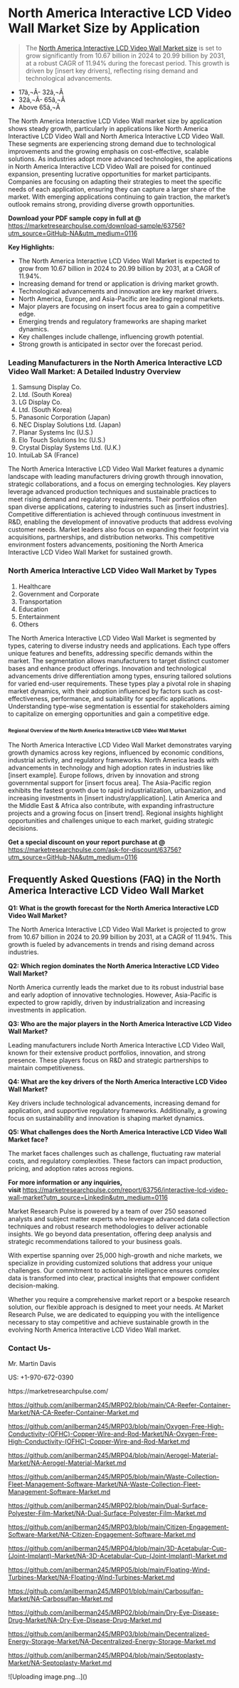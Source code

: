 <h1>North America Interactive LCD Video Wall Market&nbsp;Size by Application</h1><blockquote><p>The <a href="https://marketresearchpulse.com/download-sample/63756?utm_source=GitHub-NA&amp;utm_medium=0116">North America Interactive LCD Video Wall Market size</a> is set to grow significantly from 10.67 billion in 2024 to 20.99 billion by 2031, at a robust CAGR of 11.94% during the forecast period. This growth is driven by [insert key drivers], reflecting rising demand and technological advancements.</p></blockquote><ul><li>17â‚¬Â- 32â‚¬Â<li> 32â‚¬Â- 65â‚¬Â<li> Above 65â‚¬Â</li></ul><p>The North America Interactive LCD Video Wall market size by application shows steady growth, particularly in applications like North America Interactive LCD Video Wall and North America Interactive LCD Video Wall. These segments are experiencing strong demand due to technological improvements and the growing emphasis on cost-effective, scalable solutions. As industries adopt more advanced technologies, the applications in North America Interactive LCD Video Wall are poised for continued expansion, presenting lucrative opportunities for market participants. Companies are focusing on adapting their strategies to meet the specific needs of each application, ensuring they can capture a larger share of the market. With emerging applications continuing to gain traction, the market’s outlook remains strong, providing diverse growth opportunities.</p><p><strong>Download your PDF sample copy in full at @ </strong><a href="https://marketresearchpulse.com/download-sample/63756?utm_source=GitHub-NA&amp;utm_medium=0116">https://marketresearchpulse.com/download-sample/63756?utm_source=GitHub-NA&amp;utm_medium=0116</a></p><p><strong>Key Highlights: </strong></p><ul><li>The North America Interactive LCD Video Wall Market is expected to grow from 10.67 billion in 2024 to 20.99 billion by 2031, at a CAGR of 11.94%.</li><li>Increasing demand for trend or application is driving market growth.</li><li>Technological advancements and innovation are key market drivers.</li><li>North America, Europe, and Asia-Pacific are leading regional markets.</li><li>Major players are focusing on insert focus area to gain a competitive edge.</li><li>Emerging trends and regulatory frameworks are shaping market dynamics.</li><li>Key challenges include challenge, influencing growth potential.</li><li>Strong growth is anticipated in sector over the forecast period.</li></ul><h3>Leading Manufacturers in the North America Interactive LCD Video Wall Market: A Detailed Industry Overview</h3><ol><li>Samsung Display Co.</li><li>Ltd. (South Korea)</li><li>LG Display Co.</li><li>Ltd. (South Korea)</li><li>Panasonic Corporation (Japan)</li><li>NEC Display Solutions Ltd. (Japan)</li><li>Planar Systems Inc (U.S.)</li><li>Elo Touch Solutions Inc (U.S.)</li><li>Crystal Display Systems Ltd. (U.K.)</li><li>IntuiLab SA (France)</li></ol><div class="flex max-w-full flex-col flex-grow"><div class="min-h-8 text-message flex w-full flex-col items-end gap-2 whitespace-normal break-words [.text-message+&amp;]:mt-5" dir="auto" data-message-author-role="assistant" data-message-id="fd8432e4-4910-450d-b182-61b7bfb0a01f" data-message-model-slug="gpt-4o"><div class="flex w-full flex-col gap-1 empty:hidden first:pt-[3px]"><div class="markdown prose w-full break-words dark:prose-invert light"><p>The North America Interactive LCD Video Wall Market features a dynamic landscape with leading manufacturers driving growth through innovation, strategic collaborations, and a focus on emerging technologies. Key players leverage advanced production techniques and sustainable practices to meet rising demand and regulatory requirements. Their portfolios often span diverse applications, catering to industries such as [insert industries]. Competitive differentiation is achieved through continuous investment in R&amp;D, enabling the development of innovative products that address evolving customer needs. Market leaders also focus on expanding their footprint via acquisitions, partnerships, and distribution networks. This competitive environment fosters advancements, positioning the North America Interactive LCD Video Wall Market for sustained growth.</p></div></div></div></div><h3>North America Interactive LCD Video Wall Market by Types</h3><ol><li>Healthcare<li> Government and Corporate<li> Transportation<li> Education<li> Entertainment<li> Others</li></ol><div class="flex max-w-full flex-col flex-grow"><div class="min-h-8 text-message flex w-full flex-col items-end gap-2 whitespace-normal break-words [.text-message+&amp;]:mt-5" dir="auto" data-message-author-role="assistant" data-message-id="084470be-0bb7-4664-bddf-5156b4f41249" data-message-model-slug="gpt-4o-mini"><div class="flex w-full flex-col gap-1 empty:hidden first:pt-[3px]"><div class="markdown prose w-full break-words dark:prose-invert light"><p>The North America Interactive LCD Video Wall Market is segmented by types, catering to diverse industry needs and applications. Each type offers unique features and benefits, addressing specific demands within the market. The segmentation allows manufacturers to target distinct customer bases and enhance product offerings. Innovation and technological advancements drive differentiation among types, ensuring tailored solutions for varied end-user requirements. These types play a pivotal role in shaping market dynamics, with their adoption influenced by factors such as cost-effectiveness, performance, and suitability for specific applications. Understanding type-wise segmentation is essential for stakeholders aiming to capitalize on emerging opportunities and gain a competitive edge.</p></div></div></div></div><h3><span style="font-size: 11px;">Regional Overview of the North America Interactive LCD Video Wall Market</span></h3><div class="flex max-w-full flex-col flex-grow"><div class="min-h-8 text-message flex w-full flex-col items-end gap-2 whitespace-normal break-words [.text-message+&amp;]:mt-5" dir="auto" data-message-author-role="assistant" data-message-id="e9038762-ce64-4e30-91c9-9bd413514231" data-message-model-slug="gpt-4o-mini"><div class="flex w-full flex-col gap-1 empty:hidden first:pt-[3px]"><div class="markdown prose w-full break-words dark:prose-invert light"><p>The North America Interactive LCD Video Wall Market demonstrates varying growth dynamics across key regions, influenced by economic conditions, industrial activity, and regulatory frameworks. North America leads with advancements in technology and high adoption rates in industries like [insert example]. Europe follows, driven by innovation and strong governmental support for [insert focus area]. The Asia-Pacific region exhibits the fastest growth due to rapid industrialization, urbanization, and increasing investments in [insert industry/application]. Latin America and the Middle East &amp; Africa also contribute, with expanding infrastructure projects and a growing focus on [insert trend]. Regional insights highlight opportunities and challenges unique to each market, guiding strategic decisions.</p></div></div></div></div><p><strong>Get a special discount on your report purchase at @ </strong><a href="https://marketresearchpulse.com/ask-for-discount/63756?utm_source=GitHub-NA&amp;utm_medium=0116">https://marketresearchpulse.com/ask-for-discount/63756?utm_source=GitHub-NA&amp;utm_medium=0116</a></p><h2>Frequently Asked Questions (FAQ) in the North America Interactive LCD Video Wall Market</h2><p><strong>Q1: What is the growth forecast for the North America Interactive LCD Video Wall Market?</strong></p><p>The North America Interactive LCD Video Wall Market is projected to grow from 10.67 billion in 2024 to 20.99 billion by 2031, at a CAGR of 11.94%. This growth is fueled by advancements in trends and rising demand across industries.</p><p><strong>Q2: Which region dominates the North America Interactive LCD Video Wall Market?</strong></p><p>North America currently leads the market due to its robust industrial base and early adoption of innovative technologies. However, Asia-Pacific is expected to grow rapidly, driven by industrialization and increasing investments in application.</p><p><strong>Q3: Who are the major players in the North America Interactive LCD Video Wall Market?</strong></p><p>Leading manufacturers include North America Interactive LCD Video Wall, known for their extensive product portfolios, innovation, and strong presence. These players focus on R&amp;D and strategic partnerships to maintain competitiveness.</p><p><strong>Q4: What are the key drivers of the North America Interactive LCD Video Wall Market?</strong></p><p>Key drivers include technological advancements, increasing demand for application, and supportive regulatory frameworks. Additionally, a growing focus on sustainability and innovation is shaping market dynamics.</p><p><strong>Q5: What challenges does the North America Interactive LCD Video Wall Market face?</strong></p><p>The market faces challenges such as challenge, fluctuating raw material costs, and regulatory complexities. These factors can impact production, pricing, and adoption rates across regions.</p><p><strong>For more information or any inquiries, visit&nbsp;</strong><a href="https://marketresearchpulse.com/report/63756/interactive-lcd-video-wall-market?utm_source=Linkedin&utm_medium=0116">https://marketresearchpulse.com/report/63756/interactive-lcd-video-wall-market?utm_source=Linkedin&utm_medium=0116</a></p><p>Market Research Pulse is powered by a team of over 250 seasoned analysts and subject matter experts who leverage advanced data collection techniques and robust research methodologies to deliver actionable insights. We go beyond data presentation, offering deep analysis and strategic recommendations tailored to your business goals.</p><p>With expertise spanning over 25,000 high-growth and niche markets, we specialize in providing customized solutions that address your unique challenges. Our commitment to actionable intelligence ensures complex data is transformed into clear, practical insights that empower confident decision-making.</p><p>Whether you require a comprehensive market report or a bespoke research solution, our flexible approach is designed to meet your needs. At Market Research Pulse, we are dedicated to equipping you with the intelligence necessary to stay competitive and achieve sustainable growth in the evolving North America Interactive LCD Video Wall market.</p><h3><strong>Contact Us-</strong></h3><p>Mr. Martin Davis</p><p>US: +1-970-672-0390</p><p>https://marketresearchpulse.com/</p><p><a href="https://github.com/anilberman245/MRP02/blob/main/CA-Reefer-Container-Market/NA-CA-Reefer-Container-Market.md">https://github.com/anilberman245/MRP02/blob/main/CA-Reefer-Container-Market/NA-CA-Reefer-Container-Market.md</a></p><p><a href="https://github.com/anilberman245/MRP03/blob/main/Oxygen-Free-High-Conductivity-(OFHC)-Copper-Wire-and-Rod-Market/NA-Oxygen-Free-High-Conductivity-(OFHC)-Copper-Wire-and-Rod-Market.md">https://github.com/anilberman245/MRP03/blob/main/Oxygen-Free-High-Conductivity-(OFHC)-Copper-Wire-and-Rod-Market/NA-Oxygen-Free-High-Conductivity-(OFHC)-Copper-Wire-and-Rod-Market.md</a></p><p><a href="https://github.com/anilberman245/MRP04/blob/main/Aerogel-Material-Market/NA-Aerogel-Material-Market.md">https://github.com/anilberman245/MRP04/blob/main/Aerogel-Material-Market/NA-Aerogel-Material-Market.md</a></p><p><a href="https://github.com/anilberman245/MRP05/blob/main/Waste-Collection-Fleet-Management-Software-Market/NA-Waste-Collection-Fleet-Management-Software-Market.md">https://github.com/anilberman245/MRP05/blob/main/Waste-Collection-Fleet-Management-Software-Market/NA-Waste-Collection-Fleet-Management-Software-Market.md</a></p><p><a href="https://github.com/anilberman245/MRP02/blob/main/Dual-Surface-Polyester-Film-Market/NA-Dual-Surface-Polyester-Film-Market.md">https://github.com/anilberman245/MRP02/blob/main/Dual-Surface-Polyester-Film-Market/NA-Dual-Surface-Polyester-Film-Market.md</a></p><p><a href="https://github.com/anilberman245/MRP03/blob/main/Citizen-Engagement-Software-Market/NA-Citizen-Engagement-Software-Market.md">https://github.com/anilberman245/MRP03/blob/main/Citizen-Engagement-Software-Market/NA-Citizen-Engagement-Software-Market.md</a></p><p><a href="https://github.com/anilberman245/MRP04/blob/main/3D-Acetabular-Cup-(Joint-Implant)-Market/NA-3D-Acetabular-Cup-(Joint-Implant)-Market.md">https://github.com/anilberman245/MRP04/blob/main/3D-Acetabular-Cup-(Joint-Implant)-Market/NA-3D-Acetabular-Cup-(Joint-Implant)-Market.md</a></p><p><a href="https://github.com/anilberman245/MRP05/blob/main/Floating-Wind-Turbines-Market/NA-Floating-Wind-Turbines-Market.md">https://github.com/anilberman245/MRP05/blob/main/Floating-Wind-Turbines-Market/NA-Floating-Wind-Turbines-Market.md</a></p><p><a href="https://github.com/anilberman245/MRP01/blob/main/Carbosulfan-Market/NA-Carbosulfan-Market.md">https://github.com/anilberman245/MRP01/blob/main/Carbosulfan-Market/NA-Carbosulfan-Market.md</a></p><p><a href="https://github.com/anilberman245/MRP02/blob/main/Dry-Eye-Disease-Drug-Market/NA-Dry-Eye-Disease-Drug-Market.md">https://github.com/anilberman245/MRP02/blob/main/Dry-Eye-Disease-Drug-Market/NA-Dry-Eye-Disease-Drug-Market.md</a></p><p><a href="https://github.com/anilberman245/MRP03/blob/main/Decentralized-Energy-Storage-Market/NA-Decentralized-Energy-Storage-Market.md">https://github.com/anilberman245/MRP03/blob/main/Decentralized-Energy-Storage-Market/NA-Decentralized-Energy-Storage-Market.md</a></p><p><a href="https://github.com/anilberman245/MRP04/blob/main/Septoplasty-Market/NA-Septoplasty-Market.md">https://github.com/anilberman245/MRP04/blob/main/Septoplasty-Market/NA-Septoplasty-Market.md</a></p>
![Uploading image.png…]()
